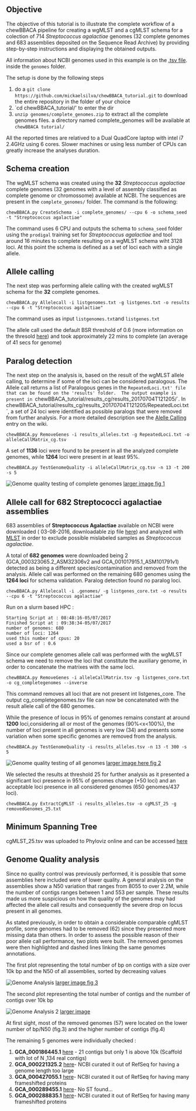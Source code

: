 
## Objective
The objective of this tutorial is to illustrate the complete workflow of a chewBBACA pipeline for creating a wgMLST and a cgMLST schema for a colection of 714 _Streptococcus agalactiae_ genomes (32 complete genomes and 683 assemblies deposited on the Sequence Read Archive) by providing step-by-step instructions and displaying the obtained outputs.

All information about NCBI genomes used in this example is on the [.tsv file](https://github.com/mickaelsilva/chewBBACA_tutorial/blob/master/genomes/NCBI_genomes_proks.Sagalactiae_allGenomes.2016_08_03.tsv).
 inside the `genomes` folder. 

The setup is done by the following steps   
1. do a `git clone https://github.com/mickaelsilva/chewBBACA_tutorial.git` to download the entire repository in the folder of your choice 
2. `cd chewBBACA_tutorial/' to enter the dir
3. `unzip genomes/complete_genomes.zip` to extract all the complete genomes files. a directory named complete_genomes will be available at `chewBBACA tutorial/`

All the reported times are relatived to a Dual QuadCore laptop with  intel i7 2.4GHz using 6 cores. Slower machines or using less number of CPUs can greatly increase the analyses duration.
 

## Schema creation 

The wgMLST schema was created using the **32** _Streptococcus agalactiae_ complete genomes (32 genomes with a level of assembly classified as complete genome or chromossome)  available at NCBI. 
The sequences are present in the `complete_genomes/` folder. The command is the following:  

`chewBBACA.py CreateSchema -i complete_genomes/ --cpu 6 -o schema_seed -t "Streptococcus agalactiae"`

The command uses 6 CPU and outputs the schema to `schema_seed` folder using the `prodigal` training set for _Streptococcus agalactiae_ and tool around 16 minutes to complete resulting on a wgMLST schema wiht 3128 loci. 
At this point the schema is defined as a set of loci each with a single allele. 

## Allele calling 
The next step was performing allele calling with the created wgMLST schema for the **32** complete genomes. 

```chewBBACA.py Allelecall -i listgenomes.txt -g listgenes.txt -o results --cpu 6 -t "Streptococcus agalactiae"```

[comment]: <> (JAC IS here in review)

The command uses as input `listgenomes.txt`and `listgenes.txt`

The allele call used the default BSR threshold of 0.6 (more information on the thresold [here](https://github.com/mickaelsilva/chewBBACA/wiki/AlleleCalling)) and took approximately 22 mins to complete (an average of 41 secs for genome)  

## Paralog detection 

The next step on the analysis is, based on the result of the wgMLST allele calling, to determine if some of the loci can be considered paralogous. The Allele call returns a list of Paralogous genes in the `RepeatedLoci.txt' file that can be found on the 'results' folder. 
The output example is present in `chewBBACA_tutorial/results_cg/results_20170704T121205/`. In chewBBACA_tutorial/results_cg/results_20170704T121205/RepeatedLoci.txt´, a set of 24 loci were identified as possible paralogs 
that were removed from further analysis. For a more detailed description see the [Alelle Calling](https://github.com/mickaelsilva/chewBBACA/wiki/AlleleCalling) entry on the wiki. 


`chewBBACA.py RemoveGenes -i results_alleles.txt -g RepeatedLoci.txt -o alleleCallMatrix_cg.tsv`

A set of **1136** loci were found to be present in all the analyzed complete genomes, while **1264** loci were present in at least 95%.

`chewBBACA.py TestGenomeQuality -i alleleCallMatrix_cg.tsv -n 13 -t 200 -s 5`

![Genome quality testing of complete genomes](http://i.imgur.com/Zh6GRk9.png)
[larger image fig 1](http://i.imgur.com/Zh6GRk9.png)


## Allele call for 682 Streptococci agalactiae assemblies 

683 assemblies of **Streptococcus Agalactiae** available on NCBI were downloaded ( 03-08-2016, downloadable zip file [here](https://drive.google.com/file/d/0Bw6VuoagsdhmaWEtR25fODlJTEk/view?usp=sharing)) 
and analyzed with [MLST](https://github.com/tseemann/mlst) in order to exclude possible mislabeled 
samples as _Streptococcus agalactiae_. 

A total of **682 genomes** were downloaded being 2 (GCA_000323065.2_ASM32306v2 and GCA_001017915.1_ASM101791v1) detected as being a different species/contamination and removed from the analysis. 
Allele call was performed on the remaining 680 genomes using the **1264 loci** for schema validation. Paralog detection found no paralog loci.


```chewBBACA.py Allelecall -i .genomes/ -g listgenes_core.txt -o results --cpu 6 -t "Streptococcus agalactiae"```

Run on a slurm based HPC :

    Starting Script at : 08:48:16-05/07/2017
    Finished Script at : 09:38:34-05/07/2017
    number of genomes: 680
    number of loci: 1264
    used this number of cpus: 20
    used a bsr of : 0.6

Since our complete genomes allele call was performed with the wgMLST schema we need to remove the loci that constitute the auxiliary genome, in order to concatenate the matrixes with the same loci.

```chewBBACA.py RemoveGenes -i alleleCallMatrix.tsv -g listgenes_core.txt -o cg_completegenomes --inverse```

This command removes all loci that are not present int listgenes_core. The output cg_completegenomes.tsv file can now be concatenated with the result allele call of the 680 genomes.

While the presence of locus in 95% of genomes remains constant at around **1200** loci,considering all 
or most of the genomes (90%<x<100%), the number of loci present in all genomes is very low (34) and presents some variation when some specific genomes are removed from the analysis.

`chewBBACA.py TestGenomeQuality -i results_alleles.tsv -n 13 -t 300 -s 5`

![Genome quality testing of all genomes](http://i.imgur.com/j4u22ZE.png)
[larger image here fig 2](http://i.imgur.com/j4u22ZE.png)

We selected the results at threshold 25 for further analysis as it presented a significant
 loci presence in 95% of genomes change (+50 loci) and an acceptable loci 
 presence in all considered genomes (650 genomes/437 loci). 

`chewBBACA.py ExtractCgMLST -i results_alleles.tsv -o cgMLST_25 -g removedGenomes_25.txt`

## Minimum Spanning Tree
cgMLST_25.tsv was uploaded to Phyloviz online and can be accessed [here](https://online.phyloviz.net/main/dataset/share/cfab1610a3ca3a80cf9c139e436ce741fc5fa29dcc5aeb3988025491d4434143fc72f6284df3ac8256322fb3e59e5284e231585daf349a2e37d6ece96f4f746d8a2eee0b82f6a609583967bb011543003fa881128b83bfeacf02140fb441)


## Genome Quality analysis
Since no quality control was previously performed, it is possible that some assemblies 
here included were of lower quality. A general analysis on the assemblies show a N50 
variation that ranges from 8055 to over 2.2M, while the number of contigs ranges between 
1 and 553 per sample. These results made us more suspicious on how the quality of the 
genomes may had affected the allele call results and consequently the severe drop on 
locus present in all genomes.  

As stated previously, in order to obtain a considerable comparable cgMLST profile, 
some genomes had to be removed (62) since they presented more missing data than others. 
In order to assess the possible reason of their poor allele call performance, two plots 
were built. The removed genomes were then highlighted and dashed lines linking the same 
genomes annotations. 

The first plot representing the total number of bp on contigs with a size over 
10k bp and the N50 of all assemblies, sorted by decreasing values

![Genome Analysis](http://i.imgur.com/I0fNqtd.png)
[larger image fig 3](http://i.imgur.com/I0fNqtd.png)

The second plot representing the total number of contigs and the number of 
contigs over 10k bp

![Genome Analysis 2](http://i.imgur.com/fabxi0Z.png)
[larger image](http://i.imgur.com/fabxi0Z.png)

At first sight, most of the removed genomes (57) were located on the lower number of 
bp/N50 (fig.3) and the higher number of contigs (fig.4)

The remaining 5 genomes were individually checked :
    
1. **GCA_000186445.1** [here](https://www.ncbi.nlm.nih.gov/assembly/GCA_000186445.1) - 21 contigs but only 1 is above 10k (Scaffold with lot of N ,134 real contigs)
2. **GCA_000221325.2** [here](https://www.ncbi.nlm.nih.gov/assembly/GCA_000221325.2)- NCBI curated it out of RefSeq for having a genome length too large
3. **GCA_000427055.1** [here](https://www.ncbi.nlm.nih.gov/assembly/GCA_000427055.1)- NCBI curated it out of RefSeq for having many frameshifted proteins
4. **GCA_000289455.1** [here](https://www.ncbi.nlm.nih.gov/assembly/GCA_000289455.1)- No ST found...
5. **GCA_000288835.1** [here](https://www.ncbi.nlm.nih.gov/assembly/GCA_000288835.1)- NCBI curated it out of RefSeq for having many frameshifted proteins

